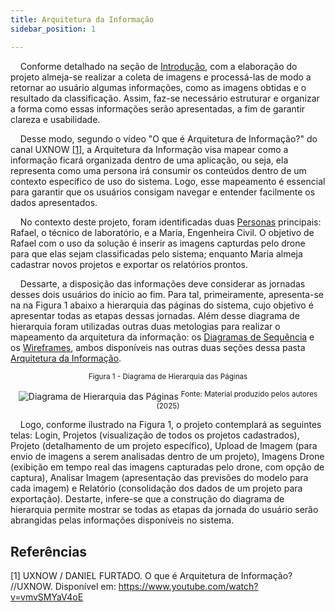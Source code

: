 ```yaml
---
title: Arquitetura da Informação
sidebar_position: 1

---
```


&nbsp;&nbsp;&nbsp;&nbsp;Conforme detalhado na seção de [Introdução](/introducao), com a elaboração do projeto almeja-se realizar a coleta de imagens e processá-las de modo a retornar ao usuário algumas informações, como as imagens obtidas e o resultado da classificação. Assim, faz-se necessário estruturar e organizar a forma como essas informações serão apresentadas, a fim de garantir clareza e usabilidade.

&nbsp;&nbsp;&nbsp;&nbsp;Desse modo, segundo o vídeo "O que é Arquitetura de Informação?" do canal UXNOW [[1]](#referências), a Arquitetura da Informação visa mapear como a informação ficará organizada dentro de uma aplicação, ou seja, ela representa como uma persona irá consumir os conteúdos dentro de um contexto específico de uso do sistema. Logo, esse mapeamento é essencial para garantir que os usuários consigam navegar e entender facilmente os dados apresentados.

&nbsp;&nbsp;&nbsp;&nbsp;No contexto deste projeto, foram identificadas duas [Personas](/sprint_1/ux/personas) principais: Rafael, o técnico de laboratório, e a Maria, Engenheira Civil. O objetivo de Rafael com o uso da solução é inserir as imagens capturdas pelo drone para que elas sejam classificadas pelo sistema; enquanto Maria almeja cadastrar novos projetos e exportar os relatórios prontos.

&nbsp;&nbsp;&nbsp;&nbsp;Dessarte, a disposição das informações deve considerar as jornadas desses dois usuários do início ao fim. Para tal, primeiramente, apresenta-se na na Figura 1 abaixo a hierarquia das páginas do sistema, cujo objetivo é apresentar todas as etapas dessas jornadas. Além desse diagrama de hierarquia foram utilizadas outras duas metologias para realizar o mapeamento da arquitetura da informação: os [Diagramas de Sequência](/sprint_1/ux/arquitetura_informacao/diagramas_de_sequencia) e os [Wireframes](/sprint_1/ux/arquitetura_informacao/wireframes), ambos disponíveis nas outras duas seções dessa pasta [Arquitetura da Informação](/category/arquitetura-da-informação).

<div align="center">
<sub>Figura 1 - Diagrama de Hierarquia das Páginas</sub>

![Diagrama de Hierarquia das Páginas](</img/diagrama_pags.png>)
<sup>Fonte: Material produzido pelos autores (2025)</sup>
</div>

&nbsp;&nbsp;&nbsp;&nbsp;Logo, conforme ilustrado na Figura 1, o projeto contemplará as seguintes telas: Login, Projetos (visualização de todos os projetos cadastrados), Projeto (detalhamento de um projeto específico), Upload de Imagem (para envio de imagens a serem analisadas dentro de um projeto), Imagens Drone (exibição em tempo real das imagens capturadas pelo drone, com opção de captura), Analisar Imagem (apresentação das previsões do modelo para cada imagem) e Relatório (consolidação dos dados de um projeto para exportação). Destarte, infere-se que a construção do diagrama de hierarquia permite mostrar se todas as etapas da jornada do usuário serão abrangidas pelas informações disponíveis no sistema.

## Referências

[1] UXNOW / DANIEL FURTADO. O que é Arquitetura de Informação? //UXNOW. Disponível em: https://www.youtube.com/watch?v=vmvSMYaV4oE

‌